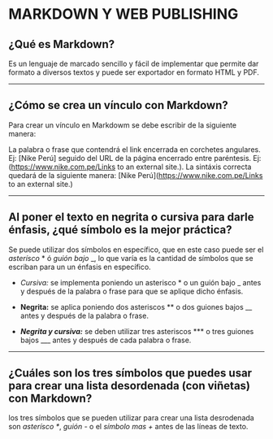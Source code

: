 # MARKDOWN Y WEB PUBLISHING

## ¿Qué es Markdown?

Es un lenguaje de marcado sencillo y fácil de implementar que permite dar formato a diversos textos y puede ser exportador en formato HTML y PDF.

---

## ¿Cómo se crea un vínculo con Markdown?

Para crear un vínculo en Markdowm se debe escribir de la siguiente manera:

La palabra o frase que contendrá el link encerrada en corchetes angulares. Ej: [Nike Perú] seguido del URL de la página encerrado entre paréntesis. Ej: (https://www.nike.com.pe/Links to an external site.). La sintáxis correcta quedará de la siguiente manera: [Nike Perú](https://www.nike.com.pe/Links to an external site.)

---
## Al poner el texto en negrita o cursiva para darle énfasis, ¿qué símbolo es la mejor práctica?

Se puede utilizar dos símbolos en específico, que en este caso puede ser el *asterísco* * ó *guión bajo* _, lo que varía es la cantidad de símbolos que se escriban para un un énfasis en específico. 

- *Cursiva:* se implementa poniendo un asterisco * o un guión bajo _ antes y después de la palabra o frase para que se aplique dicho énfasis.

- **Negrita:** se aplica poniendo dos asteriscos ** o dos guiones bajos __ antes y después de la palabra o frase.

- ***Negrita y cursiva:*** se deben utilizar tres asteriscos *** o tres guiones bajos ___ antes y después de cada palabra o frase.

---
## ¿Cuáles son los tres símbolos que puedes usar para crear una lista desordenada (con viñetas) con Markdown?

los tres símbolos que se pueden utilizar para crear una lista desrodenada son _asterísco *_, _guión -_ o el _símbolo mas +_ antes de las líneas de texto.